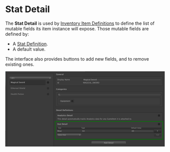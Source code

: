 # Stat Detail

The __Stat Detail__ is used by  [Inventory Item Definitions] to define the list of mutable fields its item instance will expose.
Those mutable fields are defined by:

- A [Stat Definition].
- A default value.

The interface also provides buttons to add new fields, and to remove existing ones.

![The Stat Detail Editor](../images/statdetail-editor.png)










[inventory item definitions]: ../CatalogItems/InventoryItemDefinition.md

[stat definition]: ../StatDefinition.md
